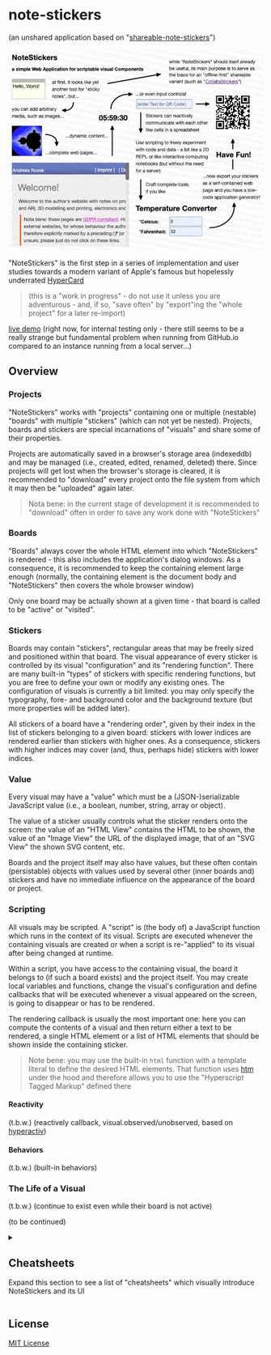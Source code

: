 # note-stickers #

(an unshared application based on "[shareable-note-stickers](https://github.com/rozek/shareable-note-stickers)")

![NoteStickers Screenshot](./screenshots/NoteStickers-Screenshot.png)

"NoteStickers" is the first step in a series of implementation and user studies towards a modern variant of Apple's famous but hopelessly underrated [HyperCard](https://en.m.wikipedia.org/wiki/HyperCard)

> (this is a "work in progress" - do not use it unless you are adventurous - and, if so, "save often" by "export"ing the "whole project" for a later re-import)

[live demo](https://rozek.github.io/note-stickers/dist/) (right now, for internal testing only - there still seems to be a really strange but fundamental problem when running from GitHub.io compared to an instance running from a local server...)

## Overview ##

### Projects ###

"NoteStickers" works with "projects" containing one or multiple (nestable) "boards" with multiple "stickers" (which can not yet be nested). Projects, boards and stickers are special incarnations of "visuals" and share some of their properties.

Projects are automatically saved in a browser's storage area (indexeddb) and may be managed (i.e., created, edited, renamed, deleted) there. Since projects will get lost when the browser's storage is cleared, it is recommended to "download" every project onto the file system from which it may then be "uploaded" again later.

> Nota bene: in the current stage of development it is recommended to "download" often in order to save any work done with "NoteStickers"

### Boards ###

"Boards" always cover the whole HTML element into which "NoteStickers" is rendered - this also includes the application's dialog windows. As a consequence, it is recommended to keep the containing element large enough (normally, the containing element is the document body and "NoteStickers" then covers the whole browser window)

Only one board may be actually shown at a given time - that board is called to be "active" or "visited".

### Stickers ###

Boards may contain "stickers", rectangular areas that may be freely sized and positioned within that board. The visual appearance of every sticker is controlled by its visual "configuration" and its "rendering function". There are many built-in "types" of stickers with specific rendering functions, but you are free to define your own or modify any existing ones. The  configuration of visuals is currently a bit limited: you may only specify the typography, fore- and background color and the background texture (but more properties will be added later).

All stickers of a board have a "rendering order", given by their index in the list of stickers belonging to a given board: stickers with lower indices are rendered earlier than stickers with higher ones. As a consequence, stickers with higher indices may cover (and, thus, perhaps hide) stickers with lower indices.

### Value ###

Every visual may have a "value" which must be a (JSON-)serializable JavaScript value (i.e., a boolean, number, string, array or object).

The value of a sticker usually controls what the sticker renders onto the screen: the value of an "HTML View" contains the HTML to be shown, the value of an "Image View" the URL of the displayed image, that of an "SVG View" the shown SVG content, etc.

Boards and the project itself may also have values, but these often contain (persistable) objects with values used by several other (inner boards and) stickers and have no immediate influence on the appearance of the board or project.

### Scripting ###

All visuals may be scripted. A "script" is (the body of) a JavaScript function which runs in the context of its visual. Scripts are executed whenever the containing visuals are created or when a script is re-"applied" to its visual after being changed at runtime.

Within a script, you have access to the containing visual, the board it belongs to (if such a board exists) and the project itself. You may create local variables and functions, change the visual's configuration and define callbacks that will be executed whenever a visual appeared on the screen, is going to disappear or has to be rendered.

The rendering callback is usually the most important one: here you can compute the contents of a visual and then return either a text to be rendered, a single HTML element or a list of HTML elements that should be shown inside the containing sticker.

> Note bene: you may use the built-in ```html``` function with a template literal to define the desired HTML elements. That function uses [htm](https://github.com/developit/htm) under the hood and therefore allows you to use the "Hyperscript Tagged Markup" defined there

#### Reactivity ####

(t.b.w.) (reactively callback, visual.observed/unobserved, based on [hyperactiv](https://github.com/rozek/hyperactiv))

#### Behaviors ####

(t.b.w.) (built-in behaviors)

### The Life of a Visual ###

(t.b.w.) (continue to exist even while their board is not active)

(to be continued)



<details>
 <summary>
  <h2 tabindex="-1" class="heading-element" dir="auto">Cheatsheets</h2>

Expand this section to see a list of "cheatsheets" which visually introduce NoteStickers and its UI
 </summary>

![NoteStickers CheatSheet I](./screenshots/NoteStickers_CheatSheet_I.png)

![NoteStickers CheatSheet II](./screenshots/NoteStickers_CheatSheet_II.png)

![NoteStickers CheatSheet III](./screenshots/NoteStickers_CheatSheet_III.png)

![NoteStickers CheatSheet IV](./screenshots/NoteStickers_CheatSheet_IV.png)

![NoteStickers CheatSheet IV](./screenshots/NoteStickers_CheatSheet_V.png)

![NoteStickers CheatSheet IV](./screenshots/NoteStickers_CheatSheet_VI.png)

![NoteStickers CheatSheet IV](./screenshots/NoteStickers_CheatSheet_VII.png)

![NoteStickers CheatSheet IV](./screenshots/NoteStickers_CheatSheet_VIII.png)

![NoteStickers CheatSheet IV](./screenshots/NoteStickers_CheatSheet_IX.png)

![NoteStickers CheatSheet IV](./screenshots/NoteStickers_CheatSheet_X.png)

![NoteStickers CheatSheet IV](./screenshots/NoteStickers_CheatSheet_XI.png)

![NoteStickers CheatSheet IV](./screenshots/NoteStickers_CheatSheet_XII.png)

![NoteStickers CheatSheet IV](./screenshots/NoteStickers_CheatSheet_XIII.png)

</details>



## License ##

[MIT License](LICENSE.md)
